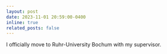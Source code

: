 ```yaml
---
layout: post
date: 2023-11-01 20:59:00-0400
inline: true
related_posts: false
---
```


I officially move to Ruhr-University Bochum with my supervisor.
